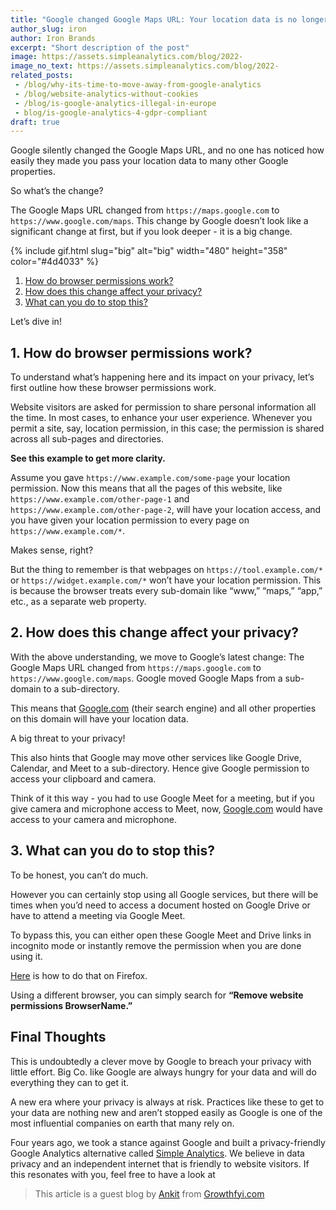 ```yaml
---
title: "Google changed Google Maps URL: Your location data is no longer safe"
author_slug: iron
author: Iron Brands
excerpt: "Short description of the post"
image: https://assets.simpleanalytics.com/blog/2022-
image_no_text: https://assets.simpleanalytics.com/blog/2022-
related_posts:
 - /blog/why-its-time-to-move-away-from-google-analytics
 - /blog/website-analytics-without-cookies
 - /blog/is-google-analytics-illegal-in-europe
 - blog/is-google-analytics-4-gdpr-compliant
draft: true
---
```


Google silently changed the Google Maps URL, and no one has noticed how easily they made you pass your location data to many other Google properties.

So what’s the change?

The Google Maps URL changed from `https://maps.google.com` to `https://www.google.com/maps`. This change by Google doesn’t look like a significant change at first, but if you look deeper - it is a big change.

{% include gif.html slug="big" alt="big" width="480" height="358" color="#4d4033" %}

1.  [How do browser permissions work?](#1-how-do-browser-permissions-work)
2.  [How does this change affect your privacy?](#2-how-does-this-change-affect-your-privacy)
3.  [What can you do to stop this?](#3-what-can-you-do-to-stop-this)

Let’s dive in!

## 1. How do browser permissions work?

To understand what’s happening here and its impact on your privacy, let’s first outline how these browser permissions work.

Website visitors are asked for permission to share personal information all the time. In most cases, to enhance your user experience. Whenever you permit a site, say, location permission, in this case; the permission is shared across all sub-pages and directories.

**See this example to get more clarity.**

Assume you gave `https://www.example.com/some-page` your location permission. Now this means that all the pages of this website, like `https://www.example.com/other-page-1` and `https://www.example.com/other-page-2`, will have your location access, and you have given your location permission to every page on `https://www.example.com/*`.

Makes sense, right?

But the thing to remember is that webpages on `https://tool.example.com/*` or `https://widget.example.com/*` won’t have your location permission. This is because the browser treats every sub-domain like “www,” “maps,” “app,” etc., as a separate web property.

## 2. How does this change affect your privacy?

With the above understanding, we move to Google’s latest change: The Google Maps URL changed from `https://maps.google.com` to `https://www.google.com/maps`. Google moved Google Maps from a sub-domain to a sub-directory.

This means that [Google.com](http://google.com) (their search engine) and all other properties on this domain will have your location data.

A big threat to your privacy!

This also hints that Google may move other services like Google Drive, Calendar, and Meet to a sub-directory. Hence give Google permission to access your clipboard and camera.

Think of it this way - you had to use Google Meet for a meeting, but if you give camera and microphone access to Meet, now, [Google.com](http://google.com) would have access to your camera and microphone.

## 3. What can you do to stop this?

To be honest, you can’t do much.

However you can certainly stop using all Google services, but there will be times when you’d need to access a document hosted on Google Drive or have to attend a meeting via Google Meet.

To bypass this, you can either open these Google Meet and Drive links in incognito mode or instantly remove the permission when you are done using it.

[Here](https://support.mozilla.org/en-US/kb/site-permissions-panel) is how to do that on Firefox.

Using a different browser, you can simply search for **“Remove website permissions BrowserName.”**

## Final Thoughts

This is undoubtedly a clever move by Google to breach your privacy with little effort. Big Co. like Google are always hungry for your data and will do everything they can to get it.

A new era where your privacy is always at risk. Practices like these to get to your data are nothing new and aren’t stopped easily as Google is one of the most influential companies on earth that many rely on.

Four years ago, we took a stance against Google and built a privacy-friendly Google Analytics alternative called [Simple Analytics](https://www.simpleanalytics.com/). We believe in data privacy and an independent internet that is friendly to website visitors. If this resonates with you, feel free to have a look at[](https://simpleanalytics.com/simpleanalytics.com)

> This article is a guest blog by [Ankit](https://twitter.com/Growthfyi) from [Growthfyi.com](https://www.growthfyi.com/)

